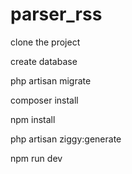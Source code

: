 # parser_rss

<div>
    <p>clone the project</p>
    <p>create database</p>
    <p>php artisan migrate</p>
    <p>composer install</p>
    <p>npm install</p>
    <p>php artisan ziggy:generate</p>
    <p>npm run dev</p>
</div>
